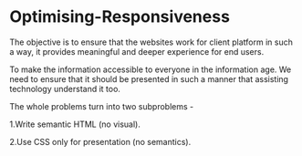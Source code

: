 # Optimising-Responsiveness

The objective is to ensure that the websites work for client platform in such a way,
it provides meaningful and deeper experience for end users.



To make the information accessible to everyone in the information age.
We need to ensure that it should be presented in such a manner that assisting technology understand it too.









The whole problems turn into two subproblems -

1.Write semantic HTML (no visual).

2.Use CSS only for presentation (no semantics).

